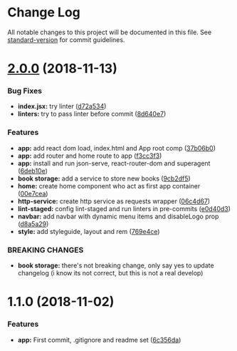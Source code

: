 # Change Log

All notable changes to this project will be documented in this file. See [standard-version](https://github.com/conventional-changelog/standard-version) for commit guidelines.

<a name="2.0.0"></a>
# [2.0.0](https://github.com/soyjuanmacias/fe-book-store/compare/v1.1.0...v2.0.0) (2018-11-13)


### Bug Fixes

* **index.jsx:** try linter ([d72a534](https://github.com/soyjuanmacias/fe-book-store/commit/d72a534))
* **linters:** try to pass linter before commit ([8d640e7](https://github.com/soyjuanmacias/fe-book-store/commit/8d640e7))


### Features

* **app:** add react dom load, index.html and App root comp ([37b06b0](https://github.com/soyjuanmacias/fe-book-store/commit/37b06b0))
* **app:** add router and home route to app ([f3cc3f3](https://github.com/soyjuanmacias/fe-book-store/commit/f3cc3f3))
* **app:** install and run json-serve, react-router-dom and superagent ([6deb10e](https://github.com/soyjuanmacias/fe-book-store/commit/6deb10e))
* **book storage:** add a service to store new books ([9cb2df5](https://github.com/soyjuanmacias/fe-book-store/commit/9cb2df5))
* **home:** create home component who act as first app container ([00e7cea](https://github.com/soyjuanmacias/fe-book-store/commit/00e7cea))
* **http-service:** create http service as requests wrapper ([06c4d67](https://github.com/soyjuanmacias/fe-book-store/commit/06c4d67))
* **lint-staged:** config lint-staged and run linters in pre-commits ([e0d40d3](https://github.com/soyjuanmacias/fe-book-store/commit/e0d40d3))
* **navbar:** add navbar with dynamic menu items and disableLogo prop ([d8a5a29](https://github.com/soyjuanmacias/fe-book-store/commit/d8a5a29))
* **style:** add styleguide, layout and rem ([769e4ce](https://github.com/soyjuanmacias/fe-book-store/commit/769e4ce))


### BREAKING CHANGES

* **book storage:** there's not breaking change, only say yes to update changelog (i know its not
correct, but this is not a real develop)



<a name="1.1.0"></a>
# 1.1.0 (2018-11-02)


### Features

* **app:** First commit, .gitignore and readme set ([6c356da](https://github.com/soyjuanmacias/fe-book-store/commit/6c356da))
